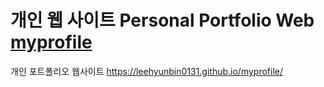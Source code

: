 # 개인 웹 사이트 Personal Portfolio Web [myprofile](https://leehyunbin0131.github.io/myprofile/)

개인 포트폴리오 웹사이트
https://leehyunbin0131.github.io/myprofile/
